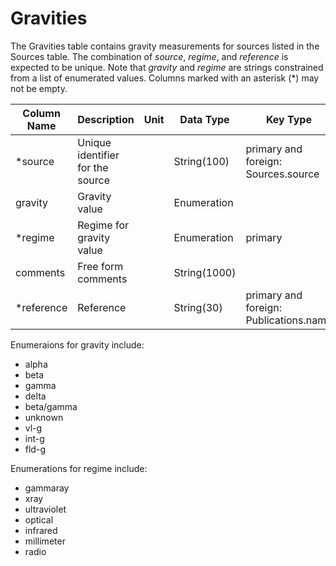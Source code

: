 # Gravities

The Gravities table contains gravity measurements for sources listed in the Sources table. 
The combination of *source*, *regime*, and *reference* is expected to be unique.
Note that *gravity* and *regime* are strings constrained from a list of enumerated values.
Columns marked with an asterisk (*) may not be empty.

| Column Name | Description  | Unit  | Data Type | Key Type  |
|---|---|---|---|---|
| *source    | Unique identifier for the source |   | String(100)  | primary and foreign: Sources.source   |
| gravity | Gravity value |  | Enumeration  |   |
| *regime | Regime for gravity value |  | Enumeration  | primary |
| comments  | Free form comments |   | String(1000) |   |
| *reference | Reference |   | String(30) | primary and foreign: Publications.name |

Enumeraions for gravity include:
 - alpha
 - beta
 - gamma
 - delta
 - beta/gamma
 - unknown
 - vl-g
 - int-g
 - fld-g

Enumerations for regime include:
 - gammaray
 - xray
 - ultraviolet
 - optical
 - infrared
 - millimeter
 - radio